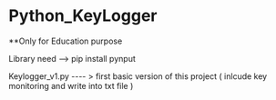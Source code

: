 # Python_KeyLogger
**Only for Education purpose 

Library need
--> pip install pynput

Keylogger_v1.py  ---- > first basic version of this project ( inlcude key monitoring and write into txt file )
